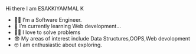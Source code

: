 Hi there I am ESAKKIYAMMAL K
- 👩‍🎓 I’m a Software Engineer.
- 🌱 I’m currently learning Web development...
- 👩‍💻 I love to solve problems
- 😎 My areas of interest include Data Structures,OOPS,Web devolopment
- 🤓 I am enthusiastic about exploring.
